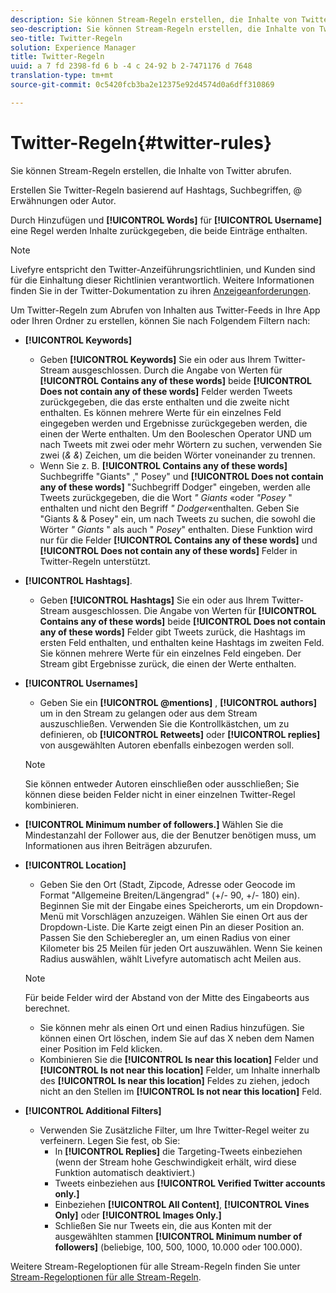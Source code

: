```yaml
---
description: Sie können Stream-Regeln erstellen, die Inhalte von Twitter abrufen.
seo-description: Sie können Stream-Regeln erstellen, die Inhalte von Twitter abrufen.
seo-title: Twitter-Regeln
solution: Experience Manager
title: Twitter-Regeln
uuid: a 7 fd 2398-fd 6 b -4 c 24-92 b 2-7471176 d 7648
translation-type: tm+mt
source-git-commit: 0c5420fcb3ba2e12375e92d4574d0a6dff310869

---
```



# Twitter-Regeln{#twitter-rules}

Sie können Stream-Regeln erstellen, die Inhalte von Twitter abrufen.

Erstellen Sie Twitter-Regeln basierend auf Hashtags, Suchbegriffen, @ Erwähnungen oder Autor.

Durch Hinzufügen und **[!UICONTROL Words]** für **[!UICONTROL Username]** eine Regel werden Inhalte zurückgegeben, die beide Einträge enthalten.

>[!NOTE]
>
>Livefyre entspricht den Twitter-Anzeiführungsrichtlinien, und Kunden sind für die Einhaltung dieser Richtlinien verantwortlich. Weitere Informationen finden Sie in der Twitter-Dokumentation zu ihren [Anzeigeanforderungen](https://dev.twitter.com/terms/display-requirements).

Um Twitter-Regeln zum Abrufen von Inhalten aus Twitter-Feeds in Ihre App oder Ihren Ordner zu erstellen, können Sie nach Folgendem Filtern nach:

* **[!UICONTROL Keywords]**
   * Geben **[!UICONTROL Keywords]** Sie ein oder aus Ihrem Twitter-Stream ausgeschlossen. Durch die Angabe von Werten für **[!UICONTROL Contains any of these words]** beide **[!UICONTROL Does not contain any of these words]** Felder werden Tweets zurückgegeben, die das erste enthalten und die zweite nicht enthalten. Es können mehrere Werte für ein einzelnes Feld eingegeben werden und Ergebnisse zurückgegeben werden, die einen der Werte enthalten. Um den Booleschen Operator UND um nach Tweets mit zwei oder mehr Wörtern zu suchen, verwenden Sie zwei (*&amp; &amp;*) Zeichen, um die beiden Wörter voneinander zu trennen.
   * Wenn Sie z. B. **[!UICONTROL Contains any of these words]** Suchbegriffe &quot;Giants&quot; ,&quot; Posey&quot; und **[!UICONTROL Does not contain any of these words]** &quot;Suchbegriff Dodger&quot; eingeben, werden alle Tweets zurückgegeben, die die Wort *&quot; Giants* «oder *&quot;Posey* &quot; enthalten und nicht den Begriff *&quot; Dodger*«enthalten.
Geben Sie &quot;Giants &amp; &amp; Posey&quot; ein, um nach Tweets zu suchen, die sowohl die Wörter *&quot; Giants* &quot; als auch &quot; *Posey*&quot; enthalten. Diese Funktion wird nur für die Felder **[!UICONTROL Contains any of these words]** und **[!UICONTROL Does not contain any of these words]** Felder in Twitter-Regeln unterstützt.

* **[!UICONTROL Hashtags]**.
   * Geben **[!UICONTROL Hashtags]** Sie ein oder aus Ihrem Twitter-Stream ausgeschlossen. Die Angabe von Werten für **[!UICONTROL Contains any of these words]** beide **[!UICONTROL Does not contain any of these words]** Felder gibt Tweets zurück, die Hashtags im ersten Feld enthalten, und enthalten keine Hashtags im zweiten Feld. Sie können mehrere Werte für ein einzelnes Feld eingeben. Der Stream gibt Ergebnisse zurück, die einen der Werte enthalten.

* **[!UICONTROL Usernames]**
   * Geben Sie ein **[!UICONTROL @mentions]** , **[!UICONTROL authors]** um in den Stream zu gelangen oder aus dem Stream auszuschließen. Verwenden Sie die Kontrollkästchen, um zu definieren, ob **[!UICONTROL Retweets]** oder **[!UICONTROL replies]** von ausgewählten Autoren ebenfalls einbezogen werden soll.
   >[!NOTE]
   >
   >Sie können entweder Autoren einschließen oder ausschließen; Sie können diese beiden Felder nicht in einer einzelnen Twitter-Regel kombinieren.

* **[!UICONTROL Minimum number of followers.]** Wählen Sie die Mindestanzahl der Follower aus, die der Benutzer benötigen muss, um Informationen aus ihren Beiträgen abzurufen.
* **[!UICONTROL Location]**

   * Geben Sie den Ort (Stadt, Zipcode, Adresse oder Geocode im Format &quot;Allgemeine Breiten/Längengrad&quot; (+/- 90, +/- 180) ein). Beginnen Sie mit der Eingabe eines Speicherorts, um ein Dropdown-Menü mit Vorschlägen anzuzeigen. Wählen Sie einen Ort aus der Dropdown-Liste. Die Karte zeigt einen Pin an dieser Position an. Passen Sie den Schieberegler an, um einen Radius von einer Kilometer bis 25 Meilen für jeden Ort auszuwählen. Wenn Sie keinen Radius auswählen, wählt Livefyre automatisch acht Meilen aus.
   >[!NOTE]
   >
   >Für beide Felder wird der Abstand von der Mitte des Eingabeorts aus berechnet.

   * Sie können mehr als einen Ort und einen Radius hinzufügen. Sie können einen Ort löschen, indem Sie auf das X neben dem Namen einer Position im Feld klicken.
   * Kombinieren Sie die **[!UICONTROL Is near this location]** Felder und **[!UICONTROL Is not near this location]** Felder, um Inhalte innerhalb des **[!UICONTROL Is near this location]** Feldes zu ziehen, jedoch nicht an den Stellen im **[!UICONTROL Is not near this location]** Feld.


* **[!UICONTROL Additional Filters]**
   * Verwenden Sie Zusätzliche Filter, um Ihre Twitter-Regel weiter zu verfeinern. Legen Sie fest, ob Sie:
      * In **[!UICONTROL Replies]** die Targeting-Tweets einbeziehen (wenn der Stream hohe Geschwindigkeit erhält, wird diese Funktion automatisch deaktiviert.)
      * Tweets einbeziehen aus **[!UICONTROL Verified Twitter accounts only.]**
      * Einbeziehen **[!UICONTROL All Content]**, **[!UICONTROL Vines Only]** oder **[!UICONTROL Images Only.]**
      * Schließen Sie nur Tweets ein, die aus Konten mit der ausgewählten stammen **[!UICONTROL Minimum number of followers]** (beliebige, 100, 500, 1000, 10.000 oder 100.000).

Weitere Stream-Regeloptionen für alle Stream-Regeln finden Sie unter [Stream-Regeloptionen für alle Stream-Regeln](../c-streams/c-stream-rule-options-for-all-stream-rules.md#c_stream_rule_options_for_all_stream_rules).
